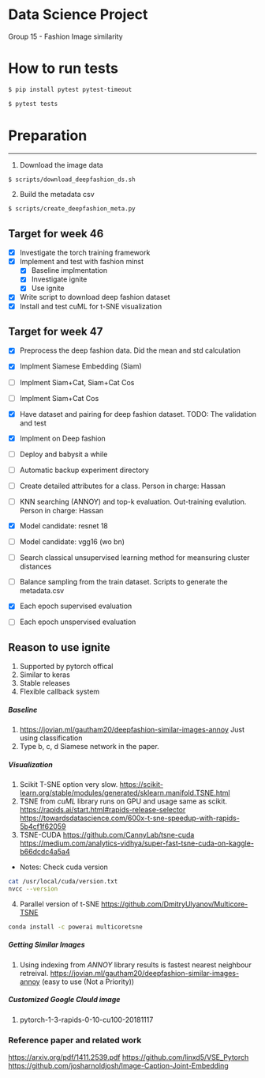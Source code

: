 # Data Science Project
Group 15 - Fashion Image similarity

# How to run tests
```bash
$ pip install pytest pytest-timeout
```
```bash
$ pytest tests
```
# Preparation
------------------
1. Download the image data
```bash
$ scripts/download_deepfashion_ds.sh
```
2. Build the metadata csv
```bash
$ scripts/create_deepfashion_meta.py
```
## Target for week 46
- [x] Investigate the torch training framework
- [x] Implement and test with fashion minst
  - [x] Baseline implmentation
  - [x] Investigate ignite
  - [x] Use ignite
- [x] Write script to download deep fashion dataset
- [x] Install and test cuML for t-SNE visualization

## Target for week 47
- [x] Preprocess the deep fashion data. Did the mean and std calculation
- [x] Implment Siamese Embedding (Siam)
- [ ] Implment Siam+Cat, Siam+Cat Cos
- [ ] Implment Siam+Cat Cos
- [x] Have dataset and pairing for deep fashion dataset. TODO: The validation and test
- [x] Implment on Deep fashion
- [ ] Deploy and babysit a while
- [ ] Automatic backup experiment directory
- [ ] Create detailed attributes for a class. Person in charge: Hassan
- [ ] KNN searching (ANNOY) and top-k evaluation. Out-training evalution. Person in charge: Hassan
- [x] Model candidate: resnet 18
- [ ] Model candidate: vgg16 (wo bn)
- [ ] Search classical unsupervised learning method for meansuring cluster distances
- [ ] Balance sampling from the train dataset. Scripts to generate the metadata.csv
- [x] Each epoch supervised evaluation
- [ ] Each epoch unspervised evaluation


## Reason to use ignite
1. Supported by pytorch offical
2. Similar to keras
3. Stable releases
4. Flexible callback system

##### Baseline
1. https://jovian.ml/gautham20/deepfashion-similar-images-annoy
    Just using classification
2. Type b, c, d Siamese network in the paper.

##### Visualization
1. Scikit T-SNE option very slow.
   https://scikit-learn.org/stable/modules/generated/sklearn.manifold.TSNE.html
2. TSNE from *cuML* library runs on GPU and usage same as scikit.
   https://rapids.ai/start.html#rapids-release-selector
   https://towardsdatascience.com/600x-t-sne-speedup-with-rapids-5b4cf1f62059
3. TSNE-CUDA
   https://github.com/CannyLab/tsne-cuda
   https://medium.com/analytics-vidhya/super-fast-tsne-cuda-on-kaggle-b66dcdc4a5a4
*  Notes: Check cuda version
  ```bash
  cat /usr/local/cuda/version.txt
  nvcc --version
  ```
4. Parallel version of t-SNE
  https://github.com/DmitryUlyanov/Multicore-TSNE
  ```bash
  conda install -c powerai multicoretsne
  ```

##### Getting Similar Images
1. Using indexing from *ANNOY* library results is fastest nearest neighbour retreival.
  https://jovian.ml/gautham20/deepfashion-similar-images-annoy
  (easy to use (Not a Priority))

##### Customized Google Clould image
1. pytorch-1-3-rapids-0-10-cu100-20181117

### Reference paper and related work
https://arxiv.org/pdf/1411.2539.pdf
https://github.com/linxd5/VSE_Pytorch
https://github.com/josharnoldjosh/Image-Caption-Joint-Embedding
